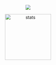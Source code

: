 </div>
<p align="center">
  <a href="https://github.com/hcgu32" target"blank_"><img src="https://img.shields.io/badge/GitHub%20-191717.svg?&style=for-the-badge&logo=github&logoColor=white"></a>

</div>

<p align="center">
  <img src="https://github-readme-stats.vercel.app/api?username=hcgu32&count_private=true&show_icons=true&theme=dark&hide_border=true" width="%100" height="150px" alt="stats" />
</p>

